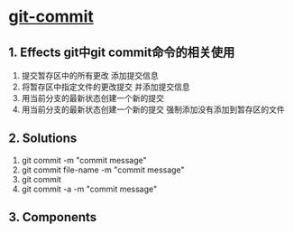 # [git-commit][git-commit]

## 1. **Effects** git中git commit命令的相关使用

1. 提交暂存区中的所有更改 添加提交信息
2. 将暂存区中指定文件的更改提交 并添加提交信息
3. 用当前分支的最新状态创建一个新的提交
4. 用当前分支的最新状态创建一个新的提交 强制添加没有添加到暂存区的文件

## 2. **Solutions**

1. git commit -m "commit message"
2. git commit file-name -m "commit message"
3. git commit
4. git commit -a -m "commit message"

## 3. **Components**

[git-commit]: https://blog.csdn.net/qq_56599702/article/details/129758565
